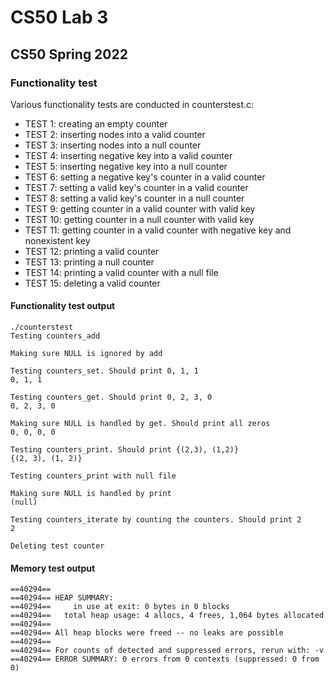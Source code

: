 # CS50 Lab 3
## CS50 Spring 2022

### Functionality test

Various functionality tests are conducted in counterstest.c: 

* TEST 1: creating an empty counter
* TEST 2: inserting nodes into a valid counter
* TEST 3: inserting nodes into a null counter
* TEST 4: inserting negative key into a valid counter
* TEST 5: inserting negative key into a null counter
* TEST 6: setting a negative key's counter in a valid counter
* TEST 7: setting a valid key's counter in a valid counter
* TEST 8: setting a valid key's counter in a null counter
* TEST 9: getting counter in a valid counter with valid key
* TEST 10: getting counter in a null counter with valid key 
* TEST 11: getting counter in a valid counter with negative key and nonexistent key
* TEST 12: printing a valid counter
* TEST 13: printing a null counter
* TEST 14: printing a valid counter with a null file
* TEST 15: deleting a valid counter



#### Functionality test output
```
./counterstest
Testing counters_add

Making sure NULL is ignored by add

Testing counters_set. Should print 0, 1, 1
0, 1, 1

Testing counters_get. Should print 0, 2, 3, 0
0, 2, 3, 0

Making sure NULL is handled by get. Should print all zeros
0, 0, 0, 0

Testing counters_print. Should print {(2,3), (1,2)}
{(2, 3), (1, 2)}

Testing counters_print with null file

Making sure NULL is handled by print
(null)

Testing counters_iterate by counting the counters. Should print 2
2

Deleting test counter

```

#### Memory test output
```
==40294== 
==40294== HEAP SUMMARY:
==40294==     in use at exit: 0 bytes in 0 blocks
==40294==   total heap usage: 4 allocs, 4 frees, 1,064 bytes allocated
==40294== 
==40294== All heap blocks were freed -- no leaks are possible
==40294== 
==40294== For counts of detected and suppressed errors, rerun with: -v
==40294== ERROR SUMMARY: 0 errors from 0 contexts (suppressed: 0 from 0)
```
